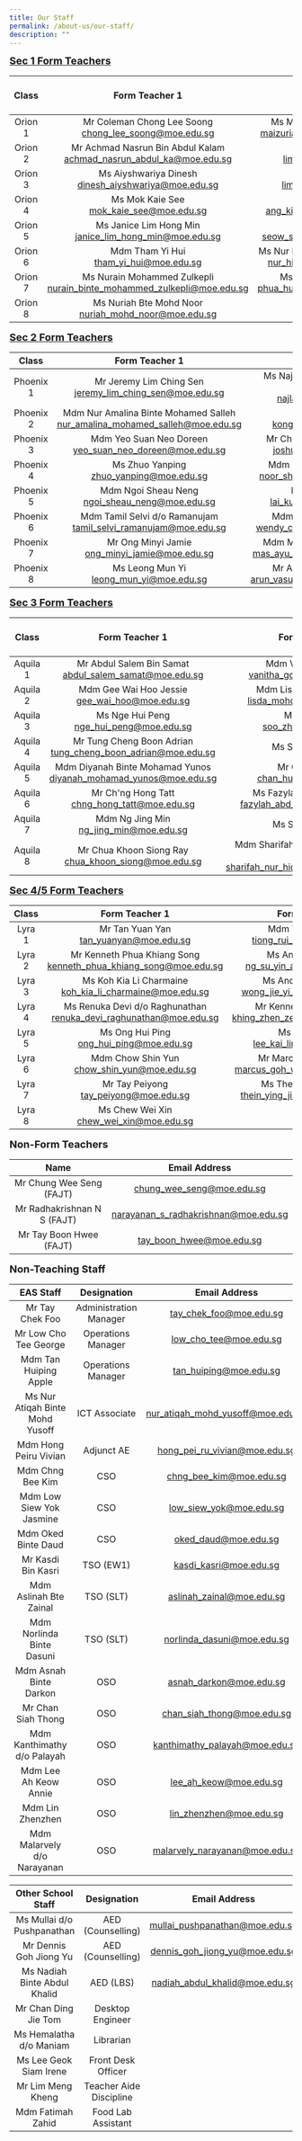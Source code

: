 ```yaml
---
title: Our Staff
permalink: /about-us/our-staff/
description: ""
---
```



<b style="background-color: initial;"><u><font size="4">Sec 1 Form Teachers</font></u></b>

| Class | Form Teacher 1 | Form Teacher 2# | Form Teacher 3 |
|:---:|:---:|:---:|:---:|
| Orion 1 | Mr Coleman Chong Lee Soong<br>chong_lee_soong@moe.edu.sg | Ms Maizuriah Binte Mohd Yasin<br>maizuriah_mohd_yasin@moe.edu.sg |  |
| Orion 2 | Mr Achmad Nasrun Bin Abdul Kalam<br>achmad_nasrun_abdul_ka@moe.edu.sg | Ms Lim Li Ting<br>lim_li_ting_a@moe.edu.sg |  |
| Orion 3 | Ms Aiyshwariya Dinesh<br>dinesh_aiyshwariya@moe.edu.sg | Mdm Lim Chien Ru<br>lim_chien_ru@moe.edu.sg |  |
|  Orion 4 | Ms Mok Kaie See<br>mok_kaie_see@moe.edu.sg  | Mr Jason Ang<br>ang_kian_kok_jason@moe.edu.sg |  |
|  Orion 5 | Ms Janice Lim Hong Min<br>janice_lim_hong_min@moe.edu.sg | Mdm Joyce Seow<br>seow_sok_teng_joyce@moe.edu.sg |  |
|  Orion 6 | Mdm Tham Yi Hui<br>tham_yi_hui@moe.edu.sg | Ms Nur Hidayah Liyana Binte Mohd N<br>nur_hidayah_liyana@moe.edu.sg |  |
| Orion 7 |  Ms Nurain Mohammed Zulkepli<br>nurain_binte_mohammed_zulkepli@moe.edu.sg | Ms Dorothy Phua Hui Hong<br>phua_hui_hong_dorothy@moe.edu.sg |  |
| Orion 8   |  Ms Nuriah Bte Mohd Noor <br>nuriah_mohd_noor@moe.edu.sg |   |   |

<b style="background-color: initial;"><u><font size="4">Sec 2 Form Teachers</font></u></b>

| Class | Form Teacher 1 | Form Teacher 2 | Form Teacher 3 |
|:---:|:---:|:---:|:---:|
| Phoenix 1 | Mr Jeremy Lim Ching Sen<br>jeremy_lim_ching_sen@moe.edu.sg | Ms Najla Banu Bte Feroz Akbar Abdullah<br>najla_banu@moe.edu.sg |  |
| Phoenix 2 | Mdm Nur Amalina Binte Mohamed Salleh<br>nur_amalina_mohamed_salleh@moe.edu.sg | Ms Kong Tze Xin <br>kong_tze_xin@moe.edu.sg |  |
|  Phoenix 3 | Mdm Yeo Suan Neo Doreen<br>yeo_suan_neo_doreen@moe.edu.sg | Mr Choo Chee Chong Joshua<br>joshua_choo@moe.edu.sg  |  |
| Phoenix 4 |  Ms Zhuo Yanping<br>zhuo_yanping@moe.edu.sg  | Mdm Noor Shida Bte Hassan<br>noor_shida_hassan@moe.edu.sg |  |
|  Phoenix 5 | Mdm Ngoi Sheau Neng<br>ngoi_sheau_neng@moe.edu.sg | Mr Lai Kuok Liang<br>lai_kuok_liang@moe.edu.sg |  |
|  Phoenix 6 | Mdm Tamil Selvi d/o Ramanujam<br>tamil_selvi_ramanujam@moe.edu.sg | Mdm Wendy Chen Jin Jing<br>wendy_chen_jin_jing@moe.edu.sg  |  |
| Phoenix 7 | Mr Ong Minyi Jamie <br>ong_minyi_jamie@moe.edu.sg | Mdm Mas Ayu Bte Abdul Malek<br>mas_ayu_abdul_malek@moe.edu.sg | Mdm Lim Ching Ching <br>lim_ching_ching@moe.edu.sg   |
|  Phoenix 8 | Ms Leong Mun Yi<br>leong_mun_yi@moe.edu.sg   |  Mr Arun Vasudev Krishnan <br>arun_vasudev_krishnan@moe.edu.sg  |   |

<b style="background-color: initial;"><u><font size="4">Sec 3 Form Teachers</font></u></b>

| Class | Form Teacher 1 | Form Teacher 2 | Form Teacher 3 |
|:---:|:---:|:---:|:---:|
| Aquila 1 | Mr Abdul Salem Bin Samat<br>abdul_salem_samat@moe.edu.sg | Mdm Vanitha Govallau<br>vanitha_govallau@moe.edu.sg |  |
| Aquila 2 | Mdm Gee Wai Hoo Jessie<br>gee_wai_hoo@moe.edu.sg | Mdm Lisda Bte Mohd Amin<br>lisda_mohd_amin@moe.edu.sg |  <br> |
| Aquila 3 | Ms Nge Hui Peng<br>nge_hui_peng@moe.edu.sg | Ms Soo Zhi Yi<br>soo_zhi_yi@moe.edu.sg |  |
| Aquila 4 | Mr Tung Cheng Boon Adrian<br>tung_cheng_boon_adrian@moe.edu.sg | Ms Syazana Rashid  |  |
| Aquila 5 | Mdm Diyanah Binte Mohamad Yunos<br>diyanah_mohamad_yunos@moe.edu.sg | Mr Chan Hua Zhi<br>chan_huazhi@moe.edu.sg |  |
| Aquila 6 |  Mr Ch'ng Hong Tatt<br>chng_hong_tatt@moe.edu.sg  | Ms Fazylah Bte Abd Rahman <br>fazylah_abd_rahman@moe.edu.sg |  |
| Aquila 7   | Mdm Ng Jing Min<br>ng_jing_min@moe.edu.sg | Ms Sharifah Zulkifli |  |
|  Aquila 8  | Mr Chua Khoon Siong Ray<br>chua_khoon_siong@moe.edu.sg  |  Mdm Sharifah Nur Hidayah Bte Omar Albar  <br>sharifah_nur_hidayah_omar@moe.edu.sg |   |


<b style="background-color: initial;"><u><font size="4">Sec 4/5 Form Teachers</font></u></b>

| Class | Form Teacher 1  | Form Teacher 2 | Form Teacher 3 |
|:---:|:---:|:---:|:---:|
| Lyra 1 | Mr Tan Yuan Yan<br>tan_yuanyan@moe.edu.sg | Mdm Tiong Rui Shan<br>tiong_rui_shan@moe.edu.sg |  |
| Lyra 2 | Mr Kenneth Phua Khiang Song<br>kenneth_phua_khiang_song@moe.edu.sg | Ms Andrea Ng Su Yin<br>ng_su_yin_andrea@moe.edu.sg |  |
| Lyra 3 | Ms Koh Kia Li Charmaine<br>koh_kia_li_charmaine@moe.edu.sg | Ms Andrea Wong Jie Yi<br>wong_jie_yi_andrea@moe.edu.sg |   |
| Lyra 4 | Ms Renuka Devi d/o Raghunathan <br>renuka_devi_raghunathan@moe.edu.sg | Mr Kenneth Khing Zhen Ze<br>khing_zhen_ze_kenneth@moe.edu.sg | Mdm Ong Lay Khim<br>ong_lay_khim_a@moe.edu.sg |
| Lyra 5 | Ms Ong Hui Ping <br>ong_hui_ping@moe.edu.sg | Ms Lee Kai Ling<br>lee_kai_ling_b@moe.edu.sg |  |
| Lyra 6 | Mdm Chow Shin Yun<br>chow_shin_yun@moe.edu.sg | Mr Marcus Goh Wei Ming <br>marcus_goh_wei_ming@moe.edu.sg |  |
| Lyra 7 | Mr Tay Peiyong <br>tay_peiyong@moe.edu.sg | Ms Thein Ying Jie Elena<br>thein_ying_jie_elena@moe.edu.sg |   |
|  Lyra 8 | Ms Chew Wei Xin<br>chew_wei_xin@moe.edu.sg |   |   |

<b style="background-color: initial;"><font size="4">Non-Form Teachers</font></b>

| Name | Email Address |
|:---:|:---:|
| Mr Chung Wee Seng (FAJT) | chung_wee_seng@moe.edu.sg |
| Mr Radhakrishnan N S (FAJT)  | narayanan_s_radhakrishnan@moe.edu.sg |
| Mr Tay Boon Hwee (FAJT)  | tay_boon_hwee@moe.edu.sg |

<b style="background-color: initial;"><font size="4">Non-Teaching Staff</font></b>

| EAS Staff | Designation | Email Address |
|:---:|:---:|:---:|
| Mr Tay Chek Foo | Administration Manager | tay_chek_foo@moe.edu.sg |
| Mr Low Cho Tee George | Operations Manager | low_cho_tee@moe.edu.sg |
|  Mdm Tan Huiping Apple | Operations Manager  | tan_huiping@moe.edu.sg  |
|  Ms Nur Atiqah Binte Mohd Yusoff | ICT Associate  | nur_atiqah_mohd_yusoff@moe.edu.sg |
|  Mdm Hong Peiru Vivian | Adjunct AE   | hong_pei_ru_vivian@moe.edu.sg |
|  Mdm Chng Bee Kim | CSO  | chng_bee_kim@moe.edu.sg |
|  Mdm Low Siew Yok Jasmine | CSO  | low_siew_yok@moe.edu.sg |
|  Mdm Oked Binte Daud | CSO  | oked_daud@moe.edu.sg |
|  Mr Kasdi Bin Kasri | TSO (EW1) | kasdi_kasri@moe.edu.sg |
| Mdm Aslinah Bte Zainal  |  TSO (SLT) |  aslinah_zainal@moe.edu.sg |
|  Mdm Norlinda Binte Dasuni | TSO (SLT) | norlinda_dasuni@moe.edu.sg |
|  Mdm Asnah Binte Darkon | OSO  | asnah_darkon@moe.edu.sg |
|  Mr Chan Siah Thong | OSO  | chan_siah_thong@moe.edu.sg |
| Mdm Kanthimathy d/o Palayah  | OSO  | kanthimathy_palayah@moe.edu.sg |
|  Mdm Lee Ah Keow Annie | OSO  | lee_ah_keow@moe.edu.sg |
| Mdm Lin Zhenzhen  | OSO  | lin_zhenzhen@moe.edu.sg |
|  Mdm Malarvely d/o Narayanan | OSO  | malarvely_narayanan@moe.edu.sg |

| Other School Staff | Designation | Email Address |
|:---:|:---:|:---:|
| Ms Mullai d/o Pushpanathan | AED (Counselling) | mullai_pushpanathan@moe.edu.sg |
|  Mr Dennis Goh Jiong Yu |  AED (Counselling) | dennis_goh_jiong_yu@moe.edu.sg  |
|  Ms Nadiah Binte Abdul Khalid | AED (LBS) | nadiah_abdul_khalid@moe.edu.sg |
| Mr Chan Ding Jie Tom  | Desktop Engineer   |  |
|  Ms Hemalatha d/o Maniam |  Librarian |   |
| Ms Lee Geok Siam Irene  | Front Desk Officer  |  |
| Mr Lim Meng Kheng  | Teacher Aide Discipline  |  |
| Mdm Fatimah Zahid | Food Lab Assistant |  |



